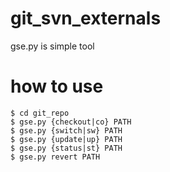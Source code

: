 # git_svn_externals

gse.py is simple tool


# how to use

    $ cd git_repo
    $ gse.py {checkout|co} PATH
    $ gse.py {switch|sw} PATH
    $ gse.py {update|up} PATH
    $ gse.py {status|st} PATH
    $ gse.py revert PATH
